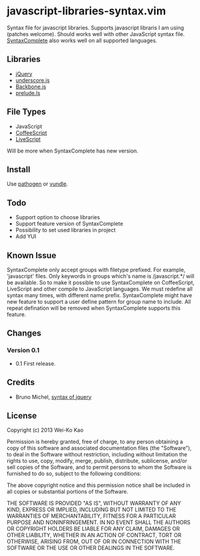 # javascript-libraries-syntax.vim

Syntax file for javascript libraries. Supports javascript libraris I am using (patches welcome).
Should works well with other JavaScript syntax file. [SyntaxComplete][] also works well on all 
supported languages.

## Libraries

- [jQuery](http://jquery.com/)
- [underscore.js](http://underscorejs.org/)
- [Backbone.js](http://backbonejs.org/)
- [prelude.ls](http://gkz.github.com/prelude-ls/)

## File Types

- JavaScript
- [CoffeeScript](http://coffeescript.org/)
- [LiveScript](http://livescript.net/)

Will be more when SyntaxComplete has new version.

## Install

Use [pathogen][] or [vundle][].

## Todo

- Support option to choose libraries
- Support feature version of SyntaxComplete
- Possibility to set used libraries in project
- Add YUI

## Known Issue

SyntaxComplete only accept groups with filetype prefixed. For example, 'javascript' files.
Only keywords in groups which's name is /javascript.*/ will be available. So to make it
possible to use SyntaxComplete on CoffeeScript, LiveScript and other compile to JavaScript
languages. We must redefine all syntax many times, with different name prefix. SyntaxComplete
might have new feature to support a user define pattern for group name to include. 
All repeat defination will be removed when SyntaxComplete supports this feature.

## Changes

### Version 0.1
- 0.1 First release.

## Credits

- Bruno Michel, [syntax of jquery][jquery.vim]

[jquery.vim]:http://www.vim.org/scripts/script.php?script_id=2416

## License

Copyright (c) 2013 Wei-Ko Kao

Permission is hereby granted, free of charge, to any person obtaining a copy
of this software and associated documentation files (the "Software"), to deal
in the Software without restriction, including without limitation the rights
to use, copy, modify, merge, publish, distribute, sublicense, and/or sell
copies of the Software, and to permit persons to whom the Software is
furnished to do so, subject to the following conditions:

The above copyright notice and this permission notice shall be included in
all copies or substantial portions of the Software.

THE SOFTWARE IS PROVIDED "AS IS", WITHOUT WARRANTY OF ANY KIND, EXPRESS OR
IMPLIED, INCLUDING BUT NOT LIMITED TO THE WARRANTIES OF MERCHANTABILITY,
FITNESS FOR A PARTICULAR PURPOSE AND NONINFRINGEMENT. IN NO EVENT SHALL THE
AUTHORS OR COPYRIGHT HOLDERS BE LIABLE FOR ANY CLAIM, DAMAGES OR OTHER
LIABILITY, WHETHER IN AN ACTION OF CONTRACT, TORT OR OTHERWISE, ARISING FROM,
OUT OF OR IN CONNECTION WITH THE SOFTWARE OR THE USE OR OTHER DEALINGS IN
THE SOFTWARE.

[SyntaxComplete]:http://www.vim.org/scripts/script.php?script_id=3172
[pathogen]:http://www.vim.org/scripts/script.php?script_id=2332
[vundle]:https://github.com/gmarik/vundle
